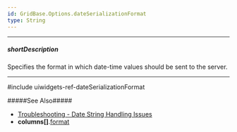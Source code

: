 ```yaml
---
id: GridBase.Options.dateSerializationFormat
type: String
---
```

---
##### shortDescription
Specifies the format in which date-time values should be sent to the server.

---
#include uiwidgets-ref-dateSerializationFormat

#####See Also#####
- [Troubleshooting - Date String Handling Issues]('/Documentation/Guide/Troubleshooting/Date_String_Handling_Issues')
- **columns[]**.[format](/api-reference/_hidden/GridBaseColumn/format.md '{basewidgetpath}/Configuration/columns/#format')
